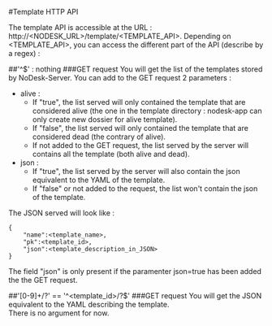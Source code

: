 #Template HTTP API

The template API is accessible at the URL : http://<NODESK_URL>/template/<TEMPLATE_API>.
Depending on <TEMPLATE_API>, you can access the different part of the API (describe by a regex) :

##'^$' : nothing
###GET request
You will get the list of the templates stored by NoDesk-Server.
You can add to the GET request 2 parameters :
 * alive : 
    - If "true", the list served will only contained the template that are
    considered alive (the one in the template directory : nodesk-app can only create
    new dossier for alive template).
    - If "false", the list served will only contained the template that are
    considered dead (the contrary of alive).
    - If not added to the GET request, the list served by the server will contains
    all the template (both alive and dead). 
 * json :
    - If "true", the list served by the server will also contain the json equivalent
    to the YAML of the template.
    - If "false" or not added to the request, the list won't contain the json
    of the template.

The JSON served will look like :
```
{
    "name":<template_name>,
    "pk":<template_id>,
    "json":<template_description_in_JSON>
}
```
The field "json" is only present if the paramenter json=true has been added the the GET request.

##'[0-9]+/?' == '^<template_id>/?$'
###GET request
You will get the JSON equivalent to the YAML
describing the template.  
There is no argument for now.

